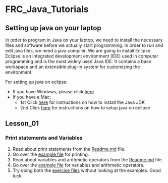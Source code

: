 # FRC_Java_Tutorials
## Setting up java on your laptop ##
In order to program in Java on your laptop, we need to install the necessary files and software before we actually start programming. In order to run and edit java files, we need a java compiler. We are going to install Eclipse. Eclipse is an integrated development environment (IDE) used in computer programming and is the most widely used Java IDE. It contains a base workspace and an extensible plug-in system for customizing the environment.

For setting up java on eclipse:
* If you have Windows, please click [here](https://youtu.be/wf6Qp-ecsog)
* If you have a Mac:
  * 1st Click [here](https://youtu.be/y6szNJ4rMZ0) for instructions on how to install the Java JDK
  * 2nd Click [here](https://youtu.be/gufMbpxzfWw) for instructions on how to setup java on eclipse


## Lesson_01 ##
### Print statements and Variables ###
1. Read about print statements from the [Readme.md](https://github.com/Suryamadhan/FRC_Java_Tutorials/blob/master/Lesson_01/Readme.md) file.
2. Go over the [example file](https://github.com/Suryamadhan/FRC_Java_Tutorials/blob/master/Lesson_01/Lessons/Printing.java) for printing.
3. Read about variables and arithmetic operators from the [Readme.md](https://github.com/Suryamadhan/FRC_Java_Tutorials/blob/master/Lesson_01/Readme.md) file.
4. Go over the [example file](https://github.com/Suryamadhan/FRC_Java_Tutorials/blob/master/Lesson_01/Lessons/Variables.java) for variables and arithmetic operators.
5. Try doing both the [exercise files](https://github.com/Suryamadhan/FRC_Java_Tutorials/tree/master/Lesson_01/Exercises) without looking at the examples.
Good luck
